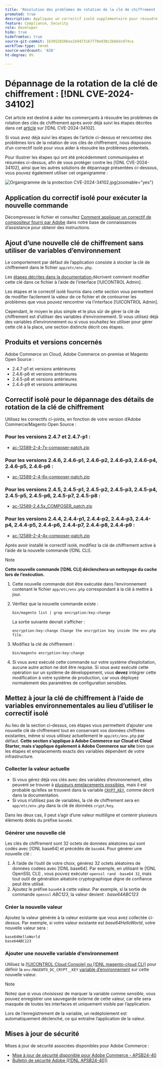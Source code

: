 ```yaml
---
title: 'Résolution des problèmes de rotation de la clé de chiffrement : [!DNL CVE-2024-34102]'
promoted: true
description: Appliquez un correctif isolé supplémentaire pour résoudre d’autres problèmes de dépannage lors de la mise à jour des clés de chiffrement à partir de [!DNL CVE-2024-34102] pour Adobe Commerce 2.4.4-p8, 2.4.5-p7, 2.4.6-p5, 2.4.7 et les versions antérieures.
feature: Compliance, Security
role: Developer
hide: true
hidefromtoc: true
source-git-commit: 163052b50bea1b9473167770e930c2bb6dc874ca
workflow-type: tm+mt
source-wordcount: '828'
ht-degree: 0%

---
```


# Dépannage de la rotation de la clé de chiffrement : [!DNL CVE-2024-34102]

Cet article est destiné à aider les commerçants à résoudre les problèmes de rotation des clés de chiffrement après avoir déjà suivi les étapes décrites dans cet [article](https://experienceleague.adobe.com/en/docs/experience-cloud-kcs/kbarticles/ka-27136) sur [!DNL CVE-2024-34102].

Si vous avez déjà suivi les étapes de l’article ci-dessus et rencontrez des problèmes lors de la rotation de vos clés de chiffrement, nous disposons d’un correctif isolé pour vous aider à résoudre les problèmes potentiels.

Pour illustrer les étapes qui ont été précédemment communiquées et résumées ci-dessus, afin de vous protéger contre les [!DNL CVE-2024-34102], ainsi que les autres solutions de dépannage présentées ci-dessous, vous pouvez également utiliser cet organigramme :


![Organigramme de la protection CVE-2024-34102.jpg](assets/cve-2024-34102-protection-flow-chart.jpg){zoomable="yes"}


## Application du correctif isolé pour exécuter la nouvelle commande

Décompressez le fichier et consultez [Comment appliquer un correctif de compositeur fourni par Adobe](https://experienceleague.adobe.com/docs/commerce-knowledge-base/kb/how-to/how-to-apply-a-composer-patch-provided-by-magento.html) dans notre base de connaissances d’assistance pour obtenir des instructions.

## Ajout d’une nouvelle clé de chiffrement sans utiliser de variables d’environnement

Le comportement par défaut de l’application consiste à stocker la clé de chiffrement dans le fichier `app/etc/env.php`.

Les [ étapes décrites dans la documentation ](https://experienceleague.adobe.com/en/docs/commerce-admin/systems/security/encryption-key) décrivent comment modifier cette clé dans ce fichier à l’aide de l’interface [!UICONTROL Admin].

Les étapes et le correctif isolé fournis dans cette section vous permettent de modifier facilement la valeur de ce fichier et de contourner les problèmes que vous pouvez rencontrer via l’interface [!UICONTROL Admin].

Cependant, le moyen le plus simple et le plus sûr de gérer la clé de chiffrement est d’utiliser des variables d’environnement. Si vous utilisez déjà des variables d’environnement ou si vous souhaitez les utiliser pour gérer cette clé à la place, une section distincte décrit ces étapes.

## Produits et versions concernés

Adobe Commerce on Cloud, Adobe Commerce on-premise et Magento Open Source :

* 2.4.7-p1 et versions antérieures
* 2.4.6-p6 et versions antérieures
* 2.4.5-p8 et versions antérieures
* 2.4.4-p9 et versions antérieures

## Correctif isolé pour le dépannage des détails de rotation de la clé de chiffrement

Utilisez les correctifs ci-joints, en fonction de votre version d’Adobe Commerce/Magento Open Source :

### Pour les versions 2.4.7 et 2.4.7-p1 :

* [ac-12589-2-4-7x-composer-patch.zip](assets/ac-12589-2-4-7x-composer-patch.zip)

### Pour les versions 2.4.6, 2.4.6-p1, 2.4.6-p2, 2.4.6-p3, 2.4.6-p4, 2.4.6-p5, 2.4.6-p6 :

* [ac-12589-2-4-6x-composer-patch.zip](assets/ac-12589-2-4-6x-composer-patch.zip)

### Pour les versions 2.4.5, 2.4.5-p1, 2.4.5-p2, 2.4.5-p3, 2.4.5-p4, 2.4.5-p5, 2.4.5-p6, 2.4.5-p7, 2.4.5-p8 :

* [ac-12589-2.4.5x_COMPOSER_patch.zip](assets/ac-12589-2-4-5x-composer-patch.zip)

### Pour les versions 2.4.4, 2.4.4-p1, 2.4.4-p2, 2.4.4-p3, 2.4.4-p4, 2.4.4-p5, 2.4.4-p6, 2.4.4-p7, 2.4.4-p8, 2.4.4-p9 :

* [ac-12589-2-4-4x-composer-patch.zip](assets/ac-12589-2-4-4x-composer-patch.zip)


Après avoir installé le correctif isolé, modifiez la clé de chiffrement active à l’aide de la nouvelle commande [!DNL CLI].

>[!NOTE]
>
>**Cette nouvelle commande [!DNL CLI] déclenchera un nettoyage du cache lors de l’exécution.**

1. Cette nouvelle commande doit être exécutée dans l’environnement contenant le fichier `app/etc/env.php` correspondant à la clé à mettre à jour.
1. Vérifiez que la nouvelle commande existe :

   ```
   bin/magento list | grep encryption:key:change
   ```

   La sortie suivante devrait s’afficher :

   ```
   encryption:key:change Change the encryption key inside the env.php file.
   ```

1. Modifiez la clé de chiffrement :

   ```
   bin/magento encryption:key:change
   ```

1. Si vous avez exécuté cette commande sur votre système d’exploitation, aucune autre action ne doit être requise.
Si vous avez exécuté cette opération sur un système de développement, vous **devez** intégrer cette modification à votre système de production, car vous déployez normalement des paramètres de configuration sensibles.

## Mettez à jour la clé de chiffrement à l’aide de variables environnementales au lieu d’utiliser le correctif isolé

Au lieu de la section ci-dessus, ces étapes vous permettent d’ajouter une nouvelle clé de chiffrement tout en conservant vos données chiffrées existantes, même si vous utilisez actuellement le `app/etc/env.php` par défaut.
**Cette section s’applique à Adobe Commerce sur Cloud et Cloud Starter, mais s’applique également à Adobe Commerce sur site** bien que les étapes et emplacements exacts des variables dépendent de votre infrastructure.

### Collecter la valeur actuelle

* Si vous gérez déjà vos clés avec des variables d’environnement, elles peuvent se trouver à [plusieurs emplacements possibles](https://experienceleague.adobe.com/en/docs/commerce-cloud-service/user-guide/configure/env/stage/variables-intro), mais il est probable qu’elles se trouvent dans la variable [`CRYPT_KEY`](https://experienceleague.adobe.com/en/docs/commerce-cloud-service/user-guide/configure/env/stage/variables-deploy#crypt_key), comme décrit dans la documentation.
* Si vous n’utilisez pas de variables, la clé de chiffrement sera en `app/etc/env.php` dans la clé de données `crypt/key`.

Dans les deux cas, il peut s’agir d’une valeur multiligne et contenir plusieurs éléments dotés du préfixe `base64`.

### Générer une nouvelle clé

Les clés de chiffrement sont 32 octets de données aléatoires qui sont codés avec [!DNL base64] et précédés de `base64`.
Pour générer une nouvelle clé :

1. À l’aide de l’outil de votre choix, générez 32 octets aléatoires de données codées avec [!DNL base64]. Par exemple, en utilisant le [!DNL OpenSSL CLI] , vous pouvez exécuter `openssl rand -base64 32`, mais tout outil de génération aléatoire cryptographique digne de confiance peut être utilisé.
1. Ajoutez le préfixe `base64` à cette valeur. Par exemple, si la sortie de commande `openssl` *ABC123*, la valeur devient : *base64ABC123*

### Créer la nouvelle valeur

Ajoutez la valeur générée à la valeur existante que vous avez collectée ci-dessus. Par exemple, si votre valeur existante est *base64HelloWorld*, votre nouvelle valeur sera :<br>

```
base64HelloWorld
base64ABC123
```

### Ajouter une nouvelle variable d’environnement

Utilisez la [[!UICONTROL Cloud Console] ou  [!DNL magento-cloud CLI]](https://experienceleague.adobe.com/en/docs/commerce-cloud-service/user-guide/configure/env/variable-levels) pour définir la `env:MAGENTO_DC_CRYPT__KEY` [variable d’environnement](https://experienceleague.adobe.com/en/docs/commerce-cloud-service/user-guide/configure/env/stage/variables-cloud) sur cette nouvelle valeur.

>[!NOTE]
>
>Notez que si vous choisissez de marquer la variable comme *sensible*, vous pouvez enregistrer une sauvegarde externe de cette valeur, car elle sera masquée de toutes les interfaces et uniquement visible par l’application.

Lors de l’enregistrement de la variable, un redéploiement est automatiquement déclenché, ce qui entraîne l’application de la valeur.

## Mises à jour de sécurité

Mises à jour de sécurité associées disponibles pour Adobe Commerce :

* [Mise à jour de sécurité disponible pour Adobe Commerce - APSB24-40](https://experienceleague.adobe.com/en/docs/experience-cloud-kcs/kbarticles/ka-27136)
* [Bulletin de sécurité Adobe ([!DNL APSB24-40])](https://helpx.adobe.com/security/products/magento/apsb24-40.html)
